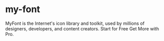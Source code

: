 # my-font
MyFont is the Internet's icon library and toolkit, used by millions of designers, developers, and content creators. Start for Free Get More with Pro.
